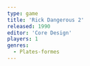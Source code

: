 ```yaml
---
type: game
title: 'Rick Dangerous 2'
released: 1990
editor: 'Core Design'
players: 1
genres:
  - Plates-formes
---
```

